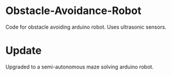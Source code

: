# Obstacle-Avoidance-Robot

Code for obstacle avoiding arduino robot. Uses ultrasonic sensors.

# Update

Upgraded to a semi-autonomous maze solving arduino robot.
